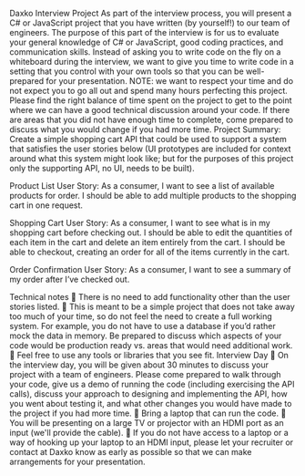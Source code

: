 Daxko Interview Project
As part of the interview process, you will present a C# or JavaScript project that you
have written (by yourself!) to our team of engineers. The purpose of this part of the
interview is for us to evaluate your general knowledge of C# or JavaScript, good coding
practices, and communication skills. Instead of asking you to write code on the fly on a
whiteboard during the interview, we want to give you time to write code in a setting that
you control with your own tools so that you can be well-prepared for your presentation.
NOTE: we want to respect your time and do not expect you to go all out and spend
many hours perfecting this project. Please find the right balance of time spent on the
project to get to the point where we can have a good technical discussion around your
code. If there are areas that you did not have enough time to complete, come prepared
to discuss what you would change if you had more time.
Project Summary: Create a simple shopping cart API that could be used to support a
system that satisfies the user stories below (UI prototypes are included for context
around what this system might look like; but for the purposes of this project only the
supporting API, no UI, needs to be built).

Product List User Story: As a consumer, I want to see a list of available products for
order. I should be able to add multiple products to the shopping cart in one request.

Shopping Cart User Story: As a consumer, I want to see what is in my shopping cart
before checking out. I should be able to edit the quantities of each item in the cart and
delete an item entirely from the cart. I should be able to checkout, creating an order for
all of the items currently in the cart.

Order Confirmation User Story: As a consumer, I want to see a summary of my order
after I’ve checked out.

Technical notes
 There is no need to add functionality other than the user stories listed.
 This is meant to be a simple project that does not take away too much of your
time, so do not feel the need to create a full working system. For example, you
do not have to use a database if you’d rather mock the data in memory. Be
prepared to discuss which aspects of your code would be production ready vs.
areas that would need additional work.
 Feel free to use any tools or libraries that you see fit.
Interview Day
 On the interview day, you will be given about 30 minutes to discuss your project
with a team of engineers. Please come prepared to walk through your code, give
us a demo of running the code (including exercising the API calls), discuss your
approach to designing and implementing the API, how you went about testing it,
and what other changes you would have made to the project if you had more
time.
 Bring a laptop that can run the code.
 You will be presenting on a large TV or projector with an HDMI port as an input
(we&#39;ll provide the cable).
 If you do not have access to a laptop or a way of hooking up your laptop to an
HDMI input, please let your recruiter or contact at Daxko know as early as
possible so that we can make arrangements for your presentation.